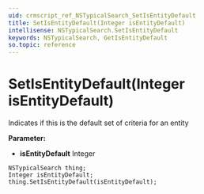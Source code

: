 ```yaml
---
uid: crmscript_ref_NSTypicalSearch_SetIsEntityDefault
title: SetIsEntityDefault(Integer isEntityDefault)
intellisense: NSTypicalSearch.SetIsEntityDefault
keywords: NSTypicalSearch, GetIsEntityDefault
so.topic: reference
---
```


# SetIsEntityDefault(Integer isEntityDefault)

Indicates if this is the default set of criteria for an entity

**Parameter:** 
* **isEntityDefault** Integer

```crmscript
NSTypicalSearch thing;
Integer isEntityDefault;
thing.SetIsEntityDefault(isEntityDefault);
```

